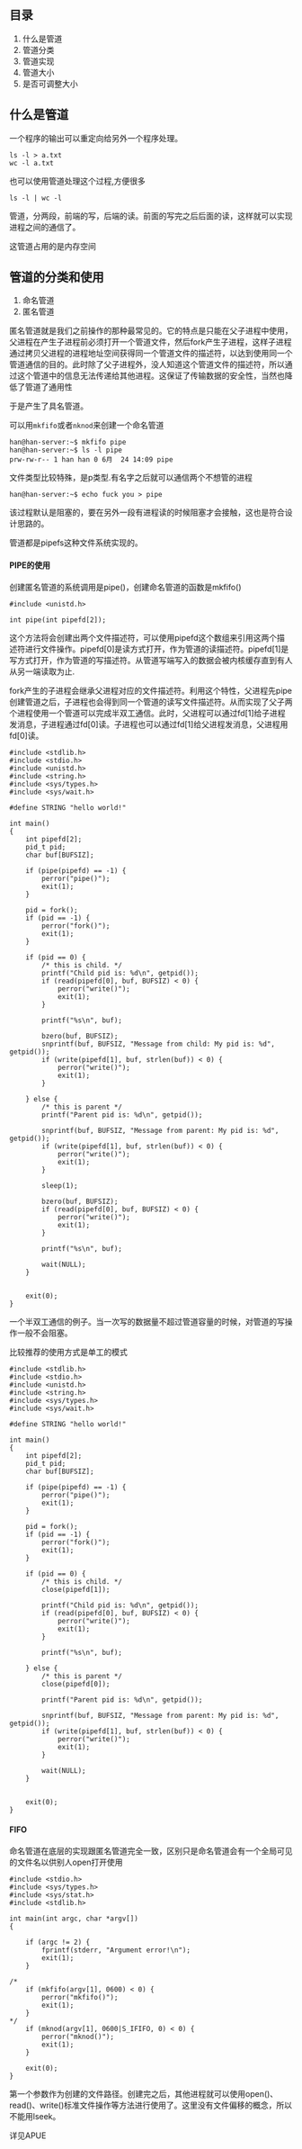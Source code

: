 ## 目录

1. 什么是管道
2. 管道分类
3. 管道实现
4. 管道大小
5. 是否可调整大小

## 什么是管道

一个程序的输出可以重定向给另外一个程序处理。

```
ls -l > a.txt
wc -l a.txt
```

也可以使用管道处理这个过程,方便很多

```
ls -l | wc -l
```

管道，分两段，前端的写，后端的读。前面的写完之后后面的读，这样就可以实现进程之间的通信了。

这管道占用的是内存空间

## 管道的分类和使用

1. 命名管道
2. 匿名管道

匿名管道就是我们之前操作的那种最常见的。它的特点是只能在父子进程中使用，父进程在产生子进程前必须打开一个管道文件，然后fork产生子进程，这样子进程通过拷贝父进程的进程地址空间获得同一个管道文件的描述符，以达到使用同一个管道通信的目的。此时除了父子进程外，没人知道这个管道文件的描述符，所以通过这个管道中的信息无法传递给其他进程。这保证了传输数据的安全性，当然也降低了管道了通用性

于是产生了具名管道。

可以用`mkfifo`或者`nknod`来创建一个命名管道

```
han@han-server:~$ mkfifo pipe
han@han-server:~$ ls -l pipe
prw-rw-r-- 1 han han 0 6月  24 14:09 pipe
```

文件类型比较特殊，是p类型.有名字之后就可以通信两个不想管的进程

```
han@han-server:~$ echo fuck you > pipe
```

该过程默认是阻塞的，要在另外一段有进程读的时候阻塞才会接触，这也是符合设计思路的。

管道都是pipefs这种文件系统实现的。

#### PIPE的使用

创建匿名管道的系统调用是pipe()，创建命名管道的函数是mkfifo()

```
#include <unistd.h>

int pipe(int pipefd[2]);
```

这个方法将会创建出两个文件描述符，可以使用pipefd这个数组来引用这两个描述符进行文件操作。pipefd[0]是读方式打开，作为管道的读描述符。pipefd[1]是写方式打开，作为管道的写描述符。从管道写端写入的数据会被内核缓存直到有人从另一端读取为止.

fork产生的子进程会继承父进程对应的文件描述符。利用这个特性，父进程先pipe创建管道之后，子进程也会得到同一个管道的读写文件描述符。从而实现了父子两个进程使用一个管道可以完成半双工通信。此时，父进程可以通过fd[1]给子进程发消息，子进程通过fd[0]读。子进程也可以通过fd[1]给父进程发消息，父进程用fd[0]读。

```
#include <stdlib.h>
#include <stdio.h>
#include <unistd.h>
#include <string.h>
#include <sys/types.h>
#include <sys/wait.h>

#define STRING "hello world!"

int main()
{
	int pipefd[2];
	pid_t pid;
	char buf[BUFSIZ];

	if (pipe(pipefd) == -1) {
		perror("pipe()");
		exit(1);
	}

	pid = fork();
	if (pid == -1) {
		perror("fork()");
		exit(1);
	}

	if (pid == 0) {
		/* this is child. */
		printf("Child pid is: %d\n", getpid());
		if (read(pipefd[0], buf, BUFSIZ) < 0) {
			perror("write()");
			exit(1);
		}

		printf("%s\n", buf);

		bzero(buf, BUFSIZ);
		snprintf(buf, BUFSIZ, "Message from child: My pid is: %d", getpid());
		if (write(pipefd[1], buf, strlen(buf)) < 0) {
			perror("write()");
			exit(1);
		}

	} else {
		/* this is parent */
		printf("Parent pid is: %d\n", getpid());

		snprintf(buf, BUFSIZ, "Message from parent: My pid is: %d", getpid());
		if (write(pipefd[1], buf, strlen(buf)) < 0) {
			perror("write()");
			exit(1);
		}

		sleep(1);
	
		bzero(buf, BUFSIZ);
		if (read(pipefd[0], buf, BUFSIZ) < 0) {
			perror("write()");
			exit(1);
		}

		printf("%s\n", buf);

		wait(NULL);
	}


	exit(0);
}
```

一个半双工通信的例子。当一次写的数据量不超过管道容量的时候，对管道的写操作一般不会阻塞。

比较推荐的使用方式是单工的模式

```
#include <stdlib.h>
#include <stdio.h>
#include <unistd.h>
#include <string.h>
#include <sys/types.h>
#include <sys/wait.h>

#define STRING "hello world!"

int main()
{
	int pipefd[2];
	pid_t pid;
	char buf[BUFSIZ];

	if (pipe(pipefd) == -1) {
		perror("pipe()");
		exit(1);
	}

	pid = fork();
	if (pid == -1) {
		perror("fork()");
		exit(1);
	}

	if (pid == 0) {
		/* this is child. */
		close(pipefd[1]);

		printf("Child pid is: %d\n", getpid());
		if (read(pipefd[0], buf, BUFSIZ) < 0) {
			perror("write()");
			exit(1);
		}

		printf("%s\n", buf);

	} else {
		/* this is parent */
		close(pipefd[0]);

		printf("Parent pid is: %d\n", getpid());

		snprintf(buf, BUFSIZ, "Message from parent: My pid is: %d", getpid());
		if (write(pipefd[1], buf, strlen(buf)) < 0) {
			perror("write()");
			exit(1);
		}

		wait(NULL);
	}


	exit(0);
}
```

#### FIFO

命名管道在底层的实现跟匿名管道完全一致，区别只是命名管道会有一个全局可见的文件名以供别人open打开使用

```
#include <stdio.h>
#include <sys/types.h>
#include <sys/stat.h>
#include <stdlib.h>

int main(int argc, char *argv[])
{

	if (argc != 2) {
		fprintf(stderr, "Argument error!\n");
		exit(1);
	}

/*
	if (mkfifo(argv[1], 0600) < 0) {
		perror("mkfifo()");
		exit(1);
	}
*/
	if (mknod(argv[1], 0600|S_IFIFO, 0) < 0) {
		perror("mknod()");
		exit(1);
	}

	exit(0);
}
```

第一个参数作为创建的文件路径。创建完之后，其他进程就可以使用open()、read()、write()标准文件操作等方法进行使用了。这里没有文件偏移的概念，所以不能用lseek。

详见APUE

